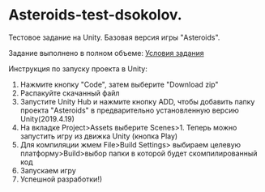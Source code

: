 # Asteroids-test-dsokolov.
Тестовое задание на Unity. Базовая версия игры "Asteroids".
<p>
Задание выполнено в полном объеме: 
<a href="https://docviewer.yandex.by/view/271347263/?page=1&*=3mMv1juz31S3F2XnPMBgbnSQAjp7InVybCI6InlhLW1haWw6Ly8xNzg0NTUxMzUyMzQ1NjM3NDYvMS4yIiwidGl0bGUiOiJHYW1lIERldmVsb3Blcl8g0YLQtdGB0YLQvtCy0L7QtSDQt9Cw0LTQsNC90LjQtS5wZGYiLCJub2lmcmFtZSI6ZmFsc2UsInVpZCI6IjI3MTM0NzI2MyIsInRzIjoxNjQ0MDU3NjkxMzYxLCJ5dSI6IjE1MjQ5ODcwMzE2MjU1OTM4MjcifQ%3D%3D">Условия задания</a></p>
<p>
Инструкция по запуску проекта в Unity:
  <ol>
    <li>Нажмите кнопку "Code", затем выберите "Download zip"</li>
    <li>Распакуйте скачанный файл</li>
    <li>Запустите Unity Hub и нажмите кнопку ADD, чтобы добавить папку проекта "Asteroids" в предварительно установленную версию Unity(2019.4.19)</li>
    <li>На вкладке Project>Assets выберите Scenes>1. Теперь можно запустить игру из движка Unity (кнопка Play)</li>
    <li>Для компиляции жмем File>Build Settings> выбираем целевую платформу>Build>выбор папки в которой будет скомпилированный код</li>
    <li>Запускаем игру</li>
    <li>Успешной разработки!)</li>
  </ol>
</p>
